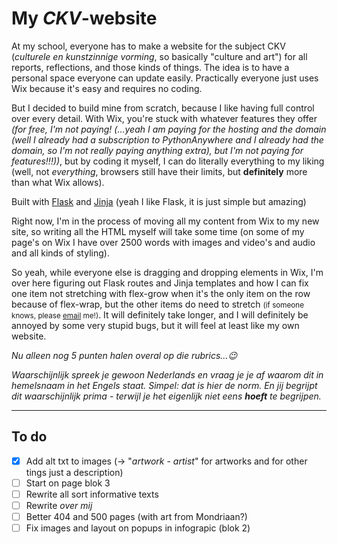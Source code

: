 # My *CKV*-website

At my school, everyone has to make a website for the subject CKV (*culturele en kunstzinnige vorming*, so basically "culture and art") for all reports, reflections, and those kinds of things. The idea is to have a personal space everyone can update easily. Practically everyone just uses Wix because it's easy and requires no coding.

But I decided to build mine from scratch, because I like having full control over every detail. With Wix, you're stuck with whatever features they offer *(for free, I'm not paying! (...yeah I am paying for the hosting and the domain (well I already had a subscription to PythonAnywhere and I already had the domain, so I'm not really paying anything extra), but I'm not paying for features!!!))*, but by coding it myself, I can do literally everything to my liking (well, not *everything*, browsers still have their limits, but **definitely** more than what Wix allows).

Built with [Flask](https://github.com/pallets/flask) and [Jinja](https://github.com/pallets/jinja) (yeah I like Flask, it is just simple but amazing)

Right now, I'm in the process of moving all my content from Wix to my new site, so writing all the HTML myself will take some time (on some of my page's on Wix I have over 2500 words with images and video's and audio and all kinds of styling).

So yeah, while everyone else is dragging and dropping elements in Wix, I'm over here figuring out Flask routes and Jinja templates and how I can fix one item not stretching with flex-grow when it's the only item on the row because of flex-wrap, but the other items do need to stretch <small>(if someone knows, please [email](mailto:gijs6@dupunkto.org) me!)</small>. It will definitely take longer, and I will definitely be annoyed by some very stupid bugs, but it will feel at least  like my own website.

*Nu alleen nog 5 punten halen overal op die rubrics...😉*

*Waarschijnlijk spreek je gewoon Nederlands en vraag je je af waarom dit in hemelsnaam in het Engels staat. Simpel: dat is hier de norm. En jij begrijpt dit waarschijnlijk prima - terwijl je het eigenlijk niet eens **hoeft** te begrijpen.*

***
## To do

- [x] Add alt txt to images (-> "*artwork* - *artist*" for artworks and for other tings just a description)
- [ ] Start on page blok 3
- [ ] Rewrite all sort informative texts
- [ ] Rewrite *over mij*
- [ ] Better 404 and 500 pages (with art from Mondriaan?)
- [ ] Fix images and layout on popups in infograpic (blok 2)
